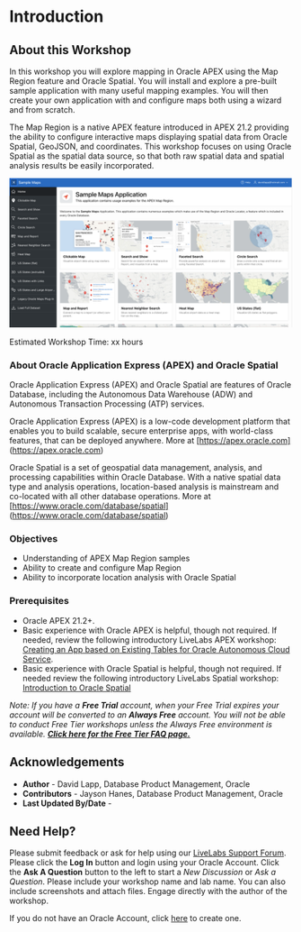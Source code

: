 # Introduction

## About this Workshop

In this workshop you will explore mapping in Oracle APEX using the Map Region feature and Oracle Spatial. You will install and explore a pre-built sample application with many useful mapping examples. You will then create your own application with and configure maps both using a wizard and from scratch.

The Map Region is a native APEX feature introduced in APEX 21.2 providing the ability to configure interactive maps displaying spatial data from Oracle Spatial, GeoJSON, and coordinates. This workshop focuses on using Oracle Spatial as the spatial data source, so that both raw spatial data and spatial analysis results be easily incorporated.

![](./images/intro-01.png " ")

Estimated Workshop Time: xx hours


### About Oracle Application Express (APEX) and Oracle Spatial

Oracle Application Express (APEX) and Oracle Spatial are features of Oracle Database, including the Autonomous Data Warehouse (ADW) and Autonomous Transaction Processing (ATP) services. 

Oracle Application Express (APEX) is a low-code development platform that enables you to build scalable, secure enterprise apps, with world-class features, that can be deployed anywhere. More at [https://apex.oracle.com] (https://apex.oracle.com)

Oracle Spatial is a set of geospatial data management, analysis, and processing capabilities within Oracle Database. With a native spatial data type and analysis operations, location-based analysis is mainstream and co-located with all other database operations. More at [https://www.oracle.com/database/spatial] (https://www.oracle.com/database/spatial)

### Objectives

  - Understanding of APEX Map Region samples
  - Ability to create and configure Map Region
  - Ability to incorporate location analysis with Oracle Spatial


### Prerequisites

  - Oracle APEX 21.2+. 
  - Basic experience with Oracle APEX is helpful, though not required. If needed, review the following introductory LiveLabs APEX workshop: [Creating an App based on Existing Tables for Oracle Autonomous Cloud Service](https://apexapps.oracle.com/pls/apex/dbpm/r/livelabs/view-workshop?wid=628). 
  - Basic experience with Oracle Spatial is helpful, though not required. If needed review the following introductory LiveLabs Spatial workshop: [Introduction to Oracle Spatial]( https://apexapps.oracle.com/pls/apex/dbpm/r/livelabs/view-workshop?wid=736)



*Note: If you have a **Free Trial** account, when your Free Trial expires your account will be converted to an **Always Free** account. You will not be able to conduct Free Tier workshops unless the Always Free environment is available. **[Click here for the Free Tier FAQ page.](https://www.oracle.com/cloud/free/faq.html)***


## Acknowledgements

* **Author** - David Lapp, Database Product Management, Oracle
* **Contributors** - Jayson Hanes, Database Product Management, Oracle
* **Last Updated By/Date** - 


## Need Help?
Please submit feedback or ask for help using our [LiveLabs Support Forum](https://community.oracle.com/tech/developers/categories/oracle-spatial). Please click the **Log In** button and login using your Oracle Account. Click the **Ask A Question** button to the left to start a *New Discussion* or *Ask a Question*.  Please include your workshop name and lab name.  You can also include screenshots and attach files.  Engage directly with the author of the workshop.

If you do not have an Oracle Account, click [here](https://profile.oracle.com/myprofile/account/create-account.jspx) to create one. 
